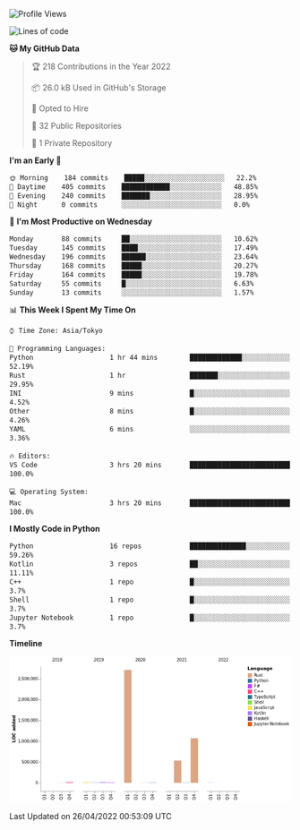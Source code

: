 <!--START_SECTION:waka-->
![Profile Views](http://img.shields.io/badge/Profile%20Views-1-blue)

![Lines of code](https://img.shields.io/badge/From%20Hello%20World%20I%27ve%20Written-4%20Million%20lines%20of%20code-blue)

**🐱 My GitHub Data** 

> 🏆 218 Contributions in the Year 2022
 > 
> 📦 26.0 kB Used in GitHub's Storage 
 > 
> 💼 Opted to Hire
 > 
> 📜 32 Public Repositories 
 > 
> 🔑 1 Private Repository 
 > 
**I'm an Early 🐤** 

```text
🌞 Morning    184 commits    █████░░░░░░░░░░░░░░░░░░░░   22.2% 
🌆 Daytime    405 commits    ████████████░░░░░░░░░░░░░   48.85% 
🌃 Evening    240 commits    ███████░░░░░░░░░░░░░░░░░░   28.95% 
🌙 Night      0 commits      ░░░░░░░░░░░░░░░░░░░░░░░░░   0.0%

```
📅 **I'm Most Productive on Wednesday** 

```text
Monday       88 commits     ██░░░░░░░░░░░░░░░░░░░░░░░   10.62% 
Tuesday      145 commits    ████░░░░░░░░░░░░░░░░░░░░░   17.49% 
Wednesday    196 commits    ██████░░░░░░░░░░░░░░░░░░░   23.64% 
Thursday     168 commits    █████░░░░░░░░░░░░░░░░░░░░   20.27% 
Friday       164 commits    █████░░░░░░░░░░░░░░░░░░░░   19.78% 
Saturday     55 commits     █░░░░░░░░░░░░░░░░░░░░░░░░   6.63% 
Sunday       13 commits     ░░░░░░░░░░░░░░░░░░░░░░░░░   1.57%

```


📊 **This Week I Spent My Time On** 

```text
⌚︎ Time Zone: Asia/Tokyo

💬 Programming Languages: 
Python                   1 hr 44 mins        █████████████░░░░░░░░░░░░   52.19% 
Rust                     1 hr                ███████░░░░░░░░░░░░░░░░░░   29.95% 
INI                      9 mins              █░░░░░░░░░░░░░░░░░░░░░░░░   4.52% 
Other                    8 mins              █░░░░░░░░░░░░░░░░░░░░░░░░   4.26% 
YAML                     6 mins              ░░░░░░░░░░░░░░░░░░░░░░░░░   3.36%

🔥 Editors: 
VS Code                  3 hrs 20 mins       █████████████████████████   100.0%

💻 Operating System: 
Mac                      3 hrs 20 mins       █████████████████████████   100.0%

```

**I Mostly Code in Python** 

```text
Python                   16 repos            ██████████████░░░░░░░░░░░   59.26% 
Kotlin                   3 repos             ██░░░░░░░░░░░░░░░░░░░░░░░   11.11% 
C++                      1 repo              █░░░░░░░░░░░░░░░░░░░░░░░░   3.7% 
Shell                    1 repo              █░░░░░░░░░░░░░░░░░░░░░░░░   3.7% 
Jupyter Notebook         1 repo              █░░░░░░░░░░░░░░░░░░░░░░░░   3.7%

```


**Timeline**

![Chart not found](https://raw.githubusercontent.com/kitagawa-hr/kitagawa-hr/main/charts/bar_graph.png) 


 Last Updated on 26/04/2022 00:53:09 UTC
<!--END_SECTION:waka-->
